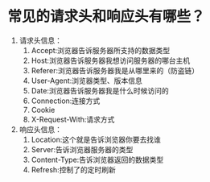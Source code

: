 # 常见的请求头和响应头有哪些？

1. 请求头信息：
   1. Accept:浏览器告诉服务器所支持的数据类型
   2. Host:浏览器告诉服务器我想访问服务器的哪台主机
   3. Referer:浏览器告诉服务器我是从哪里来的（防盗链）
   4. User-Agent:浏览器类型、版本信息
   5. Date:浏览器告诉服务器我是什么时候访问的
   6. Connection:连接方式
   7. Cookie
   8. X-Request-With:请求方式
2. 响应头信息：
   1. Location:这个就是告诉浏览器你要去找谁
   2. Server:告诉浏览器服务器的类型
   3. Content-Type:告诉浏览器返回的数据类型
   4. Refresh:控制了的定时刷新
